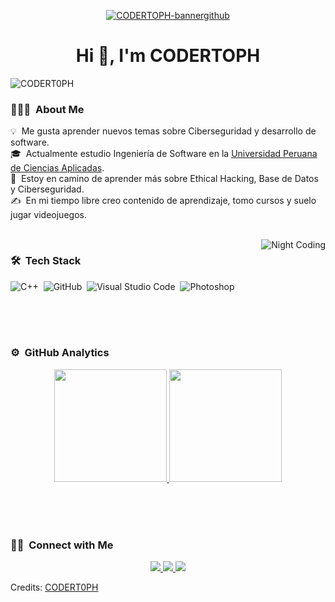 <p align="center">
<a href="https://ibb.co/nnxbMxd"><img src="https://i.ibb.co/yYHXFHv/CODERTOPH-bannergithub.png" alt="CODERTOPH-bannergithub" border="0"></a>

<h1 align="center">Hi 👋, I'm CODERTOPH</a></h1>

<p align="left"> <img src="https://komarev.com/ghpvc/?username=CODERT0PH&label=Profile%20views&color=0e75b6&style=flat" alt="CODERT0PH" /> </p>
  
### 👨🏻‍💻 &nbsp;About Me

💡 &nbsp;Me gusta aprender nuevos temas sobre Ciberseguridad y desarrollo de software.\
🎓 &nbsp;Actualmente estudio Ingeniería de Software en la [Universidad Peruana de Ciencias Aplicadas](https://www.upc.edu.pe/).\
🌱 &nbsp;Estoy en camino de aprender más sobre Ethical Hacking, Base de Datos y Ciberseguridad.\
✍️ &nbsp;En mi tiempo libre creo contenido de aprendizaje, tomo cursos y suelo jugar videojuegos.

<br>
<img alt="Night Coding" src="https://raw.githubusercontent.com/CODERT0PH/CODERT0PH/master/assets/Night-Coding.gif" align="right"/>

### 🛠 &nbsp;Tech Stack

![C++](https://img.shields.io/badge/-C++-05122A?style=flat&logo=C%2B%2B&logoColor=00599C)&nbsp;
![GitHub](https://img.shields.io/badge/-GitHub-05122A?style=flat&logo=github)&nbsp;
![Visual Studio Code](https://img.shields.io/badge/-Visual%20Studio%20Code-05122A?style=flat&logo=visual-studio-code&logoColor=007ACC)&nbsp;
![Photoshop](https://img.shields.io/badge/-Photoshop-05122A?style=flat&logo=adobe-photoshop)&nbsp;

<br><br><br>

### ⚙️ &nbsp;GitHub Analytics

<p align="center">
<a href="[https://github.com/CODERT0PH]">
  <img height="180em" src="https://github-readme-stats-eight-theta.vercel.app/api?username=CODERT0PH&show_icons=true&theme=algolia&include_all_commits=true&count_private=true"/>
  <img height="180em" src="https://github-readme-stats-eight-theta.vercel.app/api/top-langs/?username=CODERT0PH&layout=compact&langs_count=8&theme=algolia"/>
</a>
</p>
<br><br><br>

### 🤝🏻 &nbsp;Connect with Me

<p align="center">
  <a href="https://www.linkedin.com/in/christoper-steven-rivas-castillo-a16762322/">
    <img src="https://img.shields.io/badge/-Christoper%20Steven%20Rivas%20Castillo-0077B5?style=flat&logo=Linkedin&logoColor=white"/>
  </a>
  <a href="https://www.instagram.com/codertoph/">
    <img src="https://img.shields.io/badge/-@codertoph-E4405F?style=flat&logo=Instagram&logoColor=white"/>
  </a>
  <a href="https://www.youtube.com/@CODERTOPH">
    <img src="https://img.shields.io/badge/-CODERTOPH-FF0000?style=flat&logo=YouTube&logoColor=white"/>
  </a>
</p>

Credits: [CODERT0PH](https://github.com/CODERT0PH)
